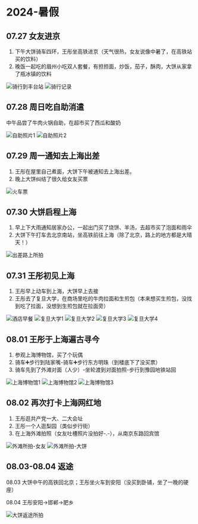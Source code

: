 # 2024-暑假

## 07.27 女友进京

1. 下午大饼骑车四环，王彤坐高铁进京（天气很热，女友说像中暑了，在高铁站买的饮料）
2. 晚饭一起吃的眉州小吃双人套餐，有担担面，炒饭，茄子，酥肉，大饼从家拿了瓶冰镇的饮料

![骑行到丰台站](day1_1.jpg)
![骑行记录](day1_2.png)

## 07.28 周日吃自助消遣

中午品尝了牛肉火锅自助，在超市买了西瓜和酸奶

![自助照片1](day2_1.jpg)
![自助照片2](day2_2.jpg)
## 07.29 周一通知去上海出差

1. 王彤在屋里自己煮面，大饼下午被通知去上海出差。
2. 晚上大饼纠结了很久给女友买票

![火车票](day3_1.png)

## 07.30 大饼启程上海

1. 早上下大雨通知居家办公，一起出门买了烧饼、羊汤，去超市买了泡面和雨伞
2. 大饼下午打车去北京南站，坐高铁前往上海（除了北京，路上的地方都是大晴天！）

![出差路上所拍](day4_1.jpg)
## 07.31 王彤初见上海

1. 王彤早上动车到上海，大饼早上去接
2. 王彤去了复旦大学，在商场里吃的牛肉拉面和生煎包（本来想买生煎包，没找到吃了拉面，没想到生煎包就在拉面旁）

![酒店早餐](day5_1.png)
![复旦大学1](day5_2.jpeg)
![复旦大学2](day5_3.jpeg)
![复旦大学3](day5_4.jpeg)
![复旦大学4](day5_5.jpeg)


## 08.01 王彤于上海遍古寻今

1. 参观上海博物馆，买了个玩偶
2. 骑车➕步行到陆家嘴-骑车➕步行东方明珠（到楼底下了没买票）
3. 骑车先到了外滩对面（人少）-坐轮渡到对面拍照-步行到豫园地铁站回

![上海博物馆1](day6_1.jpeg)
![上海博物馆2](day6_2.jpeg)
![上海博物馆3](day6_3.jpeg)

## 08.02 再次打卡上海网红地

1. 王彤逛共产党一大、二大会址
2. 王彤一个人逛梨园（类似步行街）
3. 在上海外滩拍照（女友吐槽照片没拍好-.-），从南京东路回宾馆

![外滩所拍-女友](day7_1.jpg)
![外滩所拍-大饼](day7_2.jpg)
## 08.03-08.04 返途

08.03 大饼中午的高铁回北京；王彤坐火车到安阳（没买到卧铺，坐了一晚的硬座）

08.04 王彤安阳->邯郸->肥乡

![大饼返途所拍](day8_1.jpg)